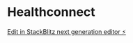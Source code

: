# Healthconnect

[Edit in StackBlitz next generation editor ⚡️](https://stackblitz.com/~/github.com/AwesomeDjalal/Healthconnect)